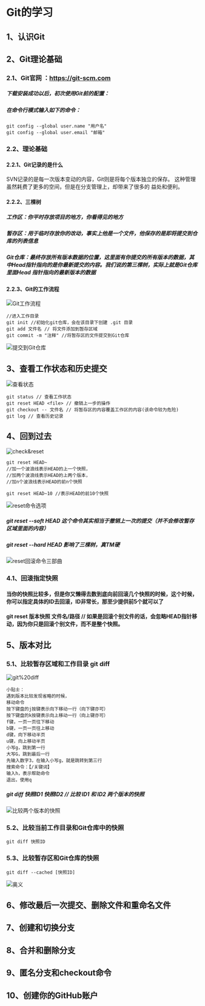 # Git的学习

## 1、认识Git
## 2、Git理论基础
### 2.1、Git官网 ：https://git-scm.com
##### 下载安装成功以后，初次使用Git前的配置：
##### 在命令行模式输入如下的命令：
```text
git config --global user.name "用户名"
git config --global user.email "邮箱"
```
### 2.2、理论基础
#### 2.2.1、Git记录的是什么
SVN记录的是每一次版本变动的内容，Git则是将每个版本独立的保存。
这种管理虽然耗费了更多的空间，但是在分支管理上，却带来了很多的
益处和便利。 
#### 2.2.2、三棵树
##### 工作区：你平时存放项目的地方，你看得见的地方
##### 暂存区：用于临时存放你的改动，事实上他是一个文件，他保存的是即将提交到仓库的列表信息
##### Git仓库：最终存放所有版本数据的位置，这里面有你提交的所有版本的数据，其中Head指针指向的是你最新提交的内容。我们说的第三棵树，实际上就是Git仓库里面Head 指针指向的最新版本的数据
#### 2.2.3、Git的工作流程
![Git工作流程](image/Git工作流程.png)
```text
//进入工作目录
git init //初始化git仓库，会在该目录下创建 .git 目录
git add 文件名 // 将文件添加到暂存区域
git commit -m "注释" //将暂存区的文件提交到Git仓库
```
![提交到Git仓库](image/提交到Git仓库.png)

## 3、查看工作状态和历史提交
![查看状态](image/查看状态.png)
```text
git status // 查看工作状态
git reset HEAD <file> // 撤销上一步的操作
git checkout -- 文件名 // 将暂存区的内容覆盖工作区的内容(该命令较为危险)
git log // 查看历史记录
```
## 4、回到过去
![check&reset](image/check&reset.png)
```text
git reset HEAD~ 
//加一个波浪线表示HEAD的上一个快照，
//加两个波浪线表示HEAD的上两个版本，
//加n个波浪线表示HEAD的前n个快照

git reset HEAD~10 //表示HEAD的前10个快照

```
![reset命令选项](image/reset命令选项.png)
##### git reset --soft HEAD 这个命令其实相当于撤销上一次的提交（并不会修改暂存区域里面的内容）
##### git reset --hard HEAD 影响了三棵树，真TM硬
![reset回滚命令三部曲](image/reset回滚命令三部曲.png)
### 4.1、回滚指定快照
#### 当你的快照比较多，但是你又懒得去数到底向前回滚几个快照的时候，这个时候，你可以指定具体的ID去回滚，ID非常长，那至少提供前5个就可以了
#### git reset 版本快照 文件名/路径 // 如果是回滚个别文件的话，会忽略HEAD指针移动，因为你只是回滚个别文件，而不是整个快照。


## 5、版本对比
### 5.1、比较暂存区域和工作目录 git diff
![git%20diff](image/git%20diff.png)
```text
小贴士：
遇到版本比较发现省略的时候，
移动命令
按下键盘的j按键表示向下移动一行（向下键亦可）
按下键盘的k按键表示向上移动一行（向上键亦可）
f键，一页一页往下移动
b键，一页一页往上移动
d键，向下移动半页
u键，向上移动半页
小写g，跳到第一行
大写G，跳到最后一行
先输入数字3，在输入小写g，就是跳转到第三行
搜索命令：【/关键词】
输入h，表示帮助命令
退出，使用q

```
##### git diff 快照ID1 快照ID2 // 比较 ID1 和 ID2 两个版本的快照
![比较两个版本的快照](image/比较两个版本的快照.png)
### 5.2、比较当前工作目录和Git仓库中的快照 
```text
git diff 快照ID
```
### 5.3、比较暂存区和Git仓库的快照
```text
git diff --cached [快照ID]
```
![奥义](image/奥义.png)


## 6、修改最后一次提交、删除文件和重命名文件
## 7、创建和切换分支
## 8、合并和删除分支
## 9、匿名分支和checkout命令
## 10、创建你的GitHub账户